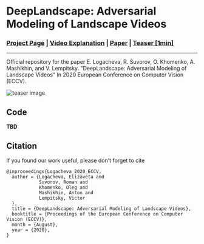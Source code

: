 # DeepLandscape: Adversarial Modeling of Landscape Videos

### [Project Page](https://saic-mdal.github.io/deep-landscape/) | [Video Explanation](https://youtu.be/mnYIx9DwVlE) | [Paper](https://www.ecva.net/papers/eccv_2020/papers_ECCV/papers/123680256.pdf) | [Teaser [1min]](https://youtu.be/2CoQRf5qXWY)
---

Official repository for the paper E. Logacheva, R. Suvorov, O. Khomenko, A. Mashikhin, and V. Lempitsky. "DeepLandscape: Adversarial Modeling of Landscape Videos" In 2020 European Conference on Computer Vision (ECCV). 

![teaser image](./docs/img/01_intro_grid.jpg)

## Code
__TBD__

## Citation
If you found our work useful, please don't forget to cite
```
@inproceedings{Logacheva_2020_ECCV,
  author = {Logacheva, Elizaveta and
            Suvorov, Roman and
            Khomenko, Oleg and
            Mashikhin, Anton and
            Lempitsky, Victor
  },
  title = {DeepLandscape: Adversarial Modeling of Landscape Videos},
  booktitle = {Proceedings of the European Conference on Computer Vision (ECCV)},
  month = {August},
  year = {2020},
}
```
